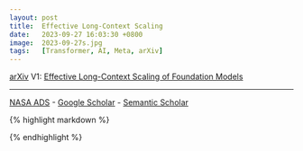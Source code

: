 ```yaml
---
layout: post
title:  Effective Long-Context Scaling
date:   2023-09-27 16:03:30 +0800
image:  2023-09-27s.jpg
tags:   [Transformer, AI, Meta, arXiv]
---
```


[arXiv](https://arxiv.org/abs/2309.16039) V1: [Effective Long-Context Scaling of Foundation Models](https://arxiv.org/pdf/2309.16039.pdf)

---
[NASA ADS](https) - 
[Google Scholar](https) - 
[Semantic Scholar](https)

{% highlight markdown %}

{% endhighlight %}